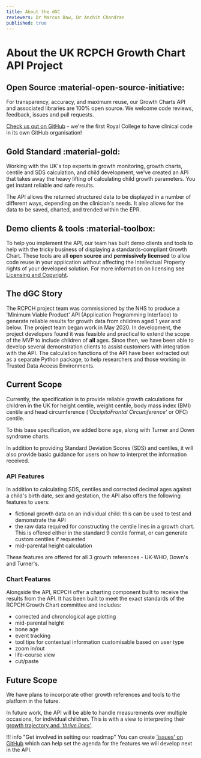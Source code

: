 ```yaml
---
title: About the dGC
reviewers: Dr Marcus Baw, Dr Anchit Chandran
published: true
---
```


# About the UK RCPCH Growth Chart API Project

## Open Source :material-open-source-initiative:

For transparency, accuracy, and maximum reuse, our Growth Charts API and associated libraries are 100% open source. We welcome code reviews, feedback, issues and pull requests.

[Check us out on GitHub](https://github.com/rcpch) - we're the first Royal College to have clinical code in its own GitHub organisation!

## Gold Standard :material-gold:

Working with the UK's top experts in growth monitoring, growth charts, centile and SDS calculation, and child development, we've created an API that takes away the heavy lifting of calculating child growth parameters. You get instant reliable and safe results.

The API allows the returned structured data to be displayed in a number of different ways, depending on the clinician's needs. It also allows for the data to be saved, charted, and trended within the EPR.

## Demo clients & tools :material-toolbox:

To help you implement the API, our team has built demo clients and tools to help with the tricky business of displaying a standards-compliant Growth Chart. These tools are all **open source** and **permissively licensed** to allow code reuse in your application without affecting the Intellectual Property rights of your developed solution. For more information on licensing see [Licensing and Copyright](../legal/licensing-copyright.md).

## The dGC Story

The RCPCH project team was commissioned by the NHS to produce a 'Minimum Viable Product' API (Application Programming Interface) to generate reliable results for growth data from children aged 1 year and below. The project team began work in May 2020. In development, the project developers found it was feasible and practical to extend the scope of the MVP to include children of **all** ages. Since then, we have been able to develop several demonstration clients to assist customers with integration with the API. The calculation functions of the API have been extracted out as a separate Python package, to help researchers and those working in Trusted Data Access Environments.

## Current Scope

Currently, the specification is to provide reliable growth calculations for children in the UK for height centile, weight centile, body mass index (BMI) centile and head circumference (*'OccipitoFrontal Circumference'* or OFC) centile.

To this base specification, we added bone age, along with Turner and Down syndrome charts.

In addition to providing Standard Deviation Scores (SDS) and centiles, it will also provide basic guidance for users on how to interpret the information received.

### API Features

In addition to calculating SDS, centiles and corrected decimal ages against a child's birth date, sex and gestation, the API also offers the following features to users:

- fictional growth data on an individual child: this can be used to test and demonstrate the API
- the raw data required for constructing the centile lines in a growth chart. This is offered either in the standard 9 centile format, or can generate custom centiles if requested
- mid-parental height calculation

These features are offered for all 3 growth references - UK-WHO, Down's and Turner's.

### Chart Features

Alongside the API, RCPCH offer a charting component built to receive the results from the API. It has been built to meet the exact standards of the RCPCH Growth Chart committee and includes:

- corrected and chronological age plotting
- mid-parental height
- bone age
- event tracking
- tool tips for contextual information customisable based on user type
- zoom in/out
- life-course view
- cut/paste

## Future Scope

We have plans to incorporate other growth references and tools to the platform in the future.

In future work, the API will be able to handle measurements over multiple occasions, for individual children. This is with a view to interpreting their [growth trajectory and *'thrive lines'*](../developer/rcpchgrowth.md#other-functions).

!!! info "Get involved in setting our roadmap"
    You can create ['issues' on GitHub](https://github.com/rcpch/digital-growth-charts-server/issues) which can help set the agenda for the features we will develop next in the API.
